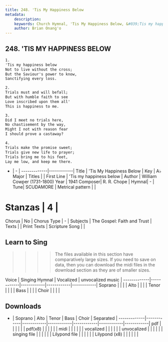 ```yaml
---
title: 248. 'Tis My Happiness Below
metadata:
    description: 
    keywords: Church Hymnal, 'Tis My Happiness Below, &#039;Tis my happiness below, 
    author: Brian Onang'o
---
```



## 248. 'TIS MY HAPPINESS BELOW

```txt
1.
'Tis my happiness below 
Not to live without the cross; 
But the Saviour's power to know, 
Sanctifying every loss. 

2.
Trials must and will befall; 
But with humble faith to see 
Love inscribed upon them all' 
This is happiness to me. 

3.
Did I meet no trials here, 
No chastisement by the way, 
Might I not with reason fear 
I should prove a castaway? 

4.
Trials make the promise sweet; 
Trials give new life to prayer; 
Trials bring me to his feet, 
Lay me low, and keep me there.

```

- |   -  |
-------------|------------|
Title | 'Tis My Happiness Below |
Key | A♭ Major |
Titles |  |
First Line | &#039;Tis my happiness below |
Author | William Cowper (1731-1800)
Year | 1941
Composer| R. R. Chope |
Hymnal|  - |
Tune| SCUDAMORE |
Metrical pattern | |
# Stanzas | 4 |
Chorus | No |
Chorus Type | - |
Subjects | The Gospel: Faith and Trust |
Texts |  |
Print Texts | 
Scripture Song |  |
  
## Learn to Sing

>>>> The files available in this section have comparatively large sizes. If you need to save on data, then you can download the midi files in the download section as they are of smaller sizes.

Voice |  Singing Hymnal | Vocalized | unvocalized music |
-------------|------------|------------|------------|------------|
Soprano | | | |
Alto | | | |
Tenor | | | |
Bass | | | |
Choir | | | |

## Downloads

- |  Soprano | Alto | Tenor | Bass | Choir | Separated |
-------------|------------|------------|------------|------------|------------|------------|
pdf | | | | | |
pdf(x8) | | | | | |
midi | | | | | |
vocalized | | | | | |
unvocalized | | | | | |
singing file | | | | | |
Lilypond file | | | | | |
Lilypond (x8) | | | | | |
  